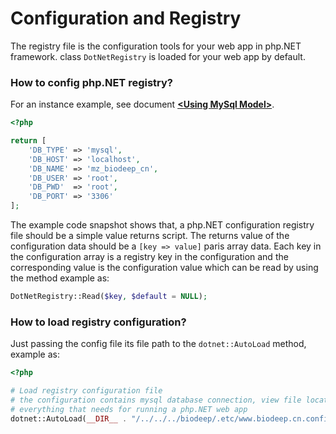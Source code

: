 # Configuration and Registry

The registry file is the configuration tools for your web app in php.NET framework. class ``DotNetRegistry`` is loaded for your web app by default.

### How to config php.NET registry?

For an instance example, see document [**&lt;Using MySql Model>**](../model/mysql_model.md).

```php
<?php

return [
	'DB_TYPE' => 'mysql',
	'DB_HOST' => 'localhost',
	'DB_NAME' => 'mz_biodeep_cn',
	'DB_USER' => 'root',
	'DB_PWD'  => 'root',
	'DB_PORT' => '3306'
];
```

The example code snapshot shows that, a php.NET configuration registry file should be a simple value returns script. The returns value of the configuration data should be a ``[key => value]`` paris array data. Each key in the configuration array is a registry key in the configuration and the corresponding value is the configuration value which can be read by using the method example as:

```php
DotNetRegistry::Read($key, $default = NULL); 
```

### How to load registry configuration?

Just passing the config file its file path to the ``dotnet::AutoLoad`` method, example as:

```php
<?php

# Load registry configuration file
# the configuration contains mysql database connection, view file location, etc
# everything that needs for running a php.NET web app
dotnet::AutoLoad(__DIR__ . "/../../../biodeep/.etc/www.biodeep.cn.config.php");
```